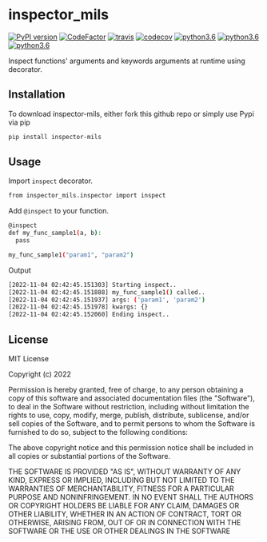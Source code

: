 # inspector_mils

[![PyPI version](https://badge.fury.io/py/inspector-mils.svg)](https://badge.fury.io/py/inspector-mils)
[![CodeFactor](https://www.codefactor.io/repository/github/jmilagroso/inspector_mils/badge)](https://www.codefactor.io/repository/github/jmilagroso/inspector_mils)
[![travis](https://travis-ci.com/jmilagroso/pii_crypt.svg?branch=master)](https://travis-ci.com/jmilagroso/pii_crypt.svg?branch=master)
[![codecov](https://codecov.io/gh/jmilagroso/inspector_mils/branch/master/graph/badge.svg?token=HMC508346L)](https://codecov.io/gh/jmilagroso/inspector_mils)
[![python3.6](https://img.shields.io/badge/python-3.6-blue.svg)](https://www.python.org/downloads/release/python-360/)
[![python3.6](https://img.shields.io/badge/python-3.7-blue.svg)](https://www.python.org/downloads/release/python-370/)
[![python3.6](https://img.shields.io/badge/python-3.8-blue.svg)](https://www.python.org/downloads/release/python-380/)

Inspect functions' arguments and keywords arguments at runtime using decorator.

## Installation
To download inspector-mils, either fork this github repo or simply use Pypi via pip
```sh
pip install inspector-mils
```

## Usage
Import `inspect` decorator.
```sh
from inspector_mils.inspector import inspect
```

Add `@inspect` to your function.
```sh
@inspect
def my_func_sample1(a, b):
  pass

my_func_sample1("param1", "param2")
```
Output
```sh
[2022-11-04 02:42:45.151303] Starting inspect..
[2022-11-04 02:42:45.151888] my_func_sample1() called..
[2022-11-04 02:42:45.151937] args: ('param1', 'param2')
[2022-11-04 02:42:45.151978] kwargs: {}
[2022-11-04 02:42:45.152060] Ending inspect..
```

## License
MIT License

Copyright (c) 2022

Permission is hereby granted, free of charge, to any person obtaining a copy of this software and associated documentation files (the "Software"), to deal in the Software without restriction, including without limitation the rights to use, copy, modify, merge, publish, distribute, sublicense, and/or sell copies of the Software, and to permit persons to whom the Software is furnished to do so, subject to the following conditions:

The above copyright notice and this permission notice shall be included in all copies or substantial portions of the Software.

THE SOFTWARE IS PROVIDED "AS IS", WITHOUT WARRANTY OF ANY KIND, EXPRESS OR IMPLIED, INCLUDING BUT NOT LIMITED TO THE WARRANTIES OF MERCHANTABILITY, FITNESS FOR A PARTICULAR PURPOSE AND NONINFRINGEMENT. IN NO EVENT SHALL THE AUTHORS OR COPYRIGHT HOLDERS BE LIABLE FOR ANY CLAIM, DAMAGES OR OTHER LIABILITY, WHETHER IN AN ACTION OF CONTRACT, TORT OR OTHERWISE, ARISING FROM, OUT OF OR IN CONNECTION WITH THE SOFTWARE OR THE USE OR OTHER DEALINGS IN THE SOFTWARE
